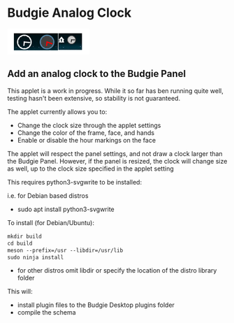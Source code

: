 # Budgie Analog Clock

![Screenshot](images/clock.png?raw=true)

## Add an analog clock to the Budgie Panel

This applet is a work in progress.  While it so far has ben running quite well,
testing hasn't been extensive, so stability is not guaranteed.

The applet currently allows you to:
* Change the clock size through the applet settings
* Change the color of the frame, face, and hands
* Enable or disable the hour markings on the face

The applet will respect the panel settings, and not draw a clock larger than
the Budgie Panel.  However, if the panel is resized, the clock will change size
as well, up to the clock size specified in the applet setting

This requires python3-svgwrite to be installed:

i.e. for Debian based distros
* sudo apt install python3-svgwrite

To install (for Debian/Ubuntu):

    mkdir build
    cd build
    meson --prefix=/usr --libdir=/usr/lib
    sudo ninja install

* for other distros omit libdir or specify the location of the distro library folder

This will:
* install plugin files to the Budgie Desktop plugins folder
* compile the schema
